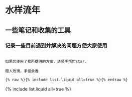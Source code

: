 # 水样流年
## 一些笔记和收集的工具
### 记录一些目前遇到并解决的问题方便大家使用

```note

如果您使用了我所提供的方案，请顺手帮忙star.

赠人玫瑰，手留余香

```



```
{% raw %}{% include list.liquid all=true %}{% endraw %}
```

{% include list.liquid all=true %}